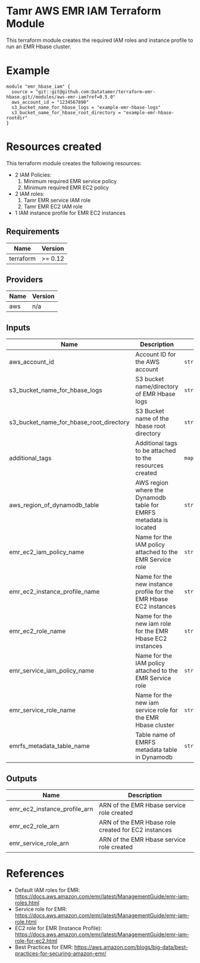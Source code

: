 # Tamr AWS EMR IAM Terraform Module
This terraform module creates the required IAM roles and instance profile to run an EMR Hbase cluster.

# Example
```
module "emr_hbase_iam" {
  source = "git::git@github.com:Datatamer/terraform-emr-hbase.git//modules/aws-emr-iam?ref=0.5.0"
  aws_account_id = "1234567890"
  s3_bucket_name_for_hbase_logs = "example-emr-hbase-logs"
  s3_bucket_name_for_hbase_root_directory = "example-emr-hbase-rootdir"
}
```

# Resources created
This terraform module creates the following resources:
* 2 IAM Policies:
    1) Minimum required EMR service policy
    2) Minimum required EMR EC2 policy
* 2 IAM roles:
    1) Tamr EMR service IAM role
    2) Tamr EMR EC2 IAM role
* 1 IAM instance profile for EMR EC2 instances

<!-- BEGINNING OF PRE-COMMIT-TERRAFORM DOCS HOOK -->
## Requirements

| Name | Version |
|------|---------|
| terraform | >= 0.12 |

## Providers

| Name | Version |
|------|---------|
| aws | n/a |

## Inputs

| Name | Description | Type | Default | Required |
|------|-------------|------|---------|:--------:|
| aws\_account\_id | Account ID for the AWS account | `string` | n/a | yes |
| s3\_bucket\_name\_for\_hbase\_logs | S3 bucket name/directory of EMR Hbase logs | `string` | n/a | yes |
| s3\_bucket\_name\_for\_hbase\_root\_directory | S3 Bucket name of the hbase root directory | `string` | n/a | yes |
| additional\_tags | Additional tags to be attached to the resources created | `map(string)` | `{}` | no |
| aws\_region\_of\_dynamodb\_table | AWS region where the Dynamodb table for EMRFS metadata is located | `string` | `"us-east-1"` | no |
| emr\_ec2\_iam\_policy\_name | Name for the IAM policy attached to the EMR Service role | `string` | `"tamr-emr-ec2-policy"` | no |
| emr\_ec2\_instance\_profile\_name | Name for the new instance profile for the EMR Hbase EC2 instances | `string` | `"tamr_emr_ec2_instance_profile"` | no |
| emr\_ec2\_role\_name | Name for the new iam role for the EMR Hbase EC2 instances | `string` | `"tamr_emr_ec2_role"` | no |
| emr\_service\_iam\_policy\_name | Name for the IAM policy attached to the EMR Service role | `string` | `"tamr-emr-hbase-policy"` | no |
| emr\_service\_role\_name | Name for the new iam service role for the EMR Hbase cluster | `string` | `"tamr_emr_service_role"` | no |
| emrfs\_metadata\_table\_name | Table name of EMRFS metadata table in Dynamodb | `string` | `"EmrFSMetadata"` | no |

## Outputs

| Name | Description |
|------|-------------|
| emr\_ec2\_instance\_profile\_arn | ARN of the EMR Hbase service role created |
| emr\_ec2\_role\_arn | ARN of the EMR Hbase role created for EC2 instances |
| emr\_service\_role\_arn | ARN of the EMR Hbase service role created |

<!-- END OF PRE-COMMIT-TERRAFORM DOCS HOOK -->

# References
* Default IAM roles for EMR: https://docs.aws.amazon.com/emr/latest/ManagementGuide/emr-iam-roles.html
* Service role for EMR: https://docs.aws.amazon.com/emr/latest/ManagementGuide/emr-iam-role.html
* EC2 role for EMR (Instance Profile): https://docs.aws.amazon.com/emr/latest/ManagementGuide/emr-iam-role-for-ec2.html
* Best Practices for EMR: https://aws.amazon.com/blogs/big-data/best-practices-for-securing-amazon-emr/
